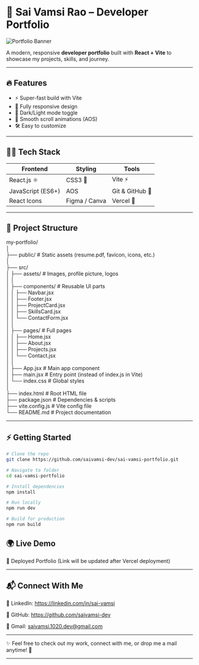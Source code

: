 # 🚀 Sai Vamsi Rao – Developer Portfolio  

![Portfolio Banner](https://thumbs.dreamstime.com/b/portfolio-banner-colorful-confetti-portfolio-banner-colorful-paper-confetti-vector-background-125413772.jpg)


A modern, responsive **developer portfolio** built with **React + Vite** to showcase my projects, skills, and journey.  

---

## 🔥 Features  
- ⚡ Super-fast build with Vite  
- 📱 Fully responsive design  
- 🌙 Dark/Light mode toggle  
- 🎨 Smooth scroll animations (AOS)  
- 🛠️ Easy to customize  

---

## 🧑‍💻 Tech Stack  

| Frontend | Styling | Tools |
|----------|----------|-------|
| React.js ⚛️ | CSS3 🎨 | Vite ⚡ |
| JavaScript (ES6+) | AOS | Git & GitHub 🐙 |
| React Icons | Figma / Canva | Vercel 🚀 |  

---

## 📂 Project Structure  
my-portfolio/  
│  
├── public/                # Static assets (resume.pdf, favicon, icons, etc.)  
│  
├── src/  
│   ├── assets/            # Images, profile picture, logos  
│   │  
│   ├── components/        # Reusable UI parts  
│   │   ├── Navbar.jsx  
│   │   ├── Footer.jsx  
│   │   ├── ProjectCard.jsx  
│   │   ├── SkillsCard.jsx  
│   │   └── ContactForm.jsx  
│   │  
│   ├── pages/             # Full pages  
│   │   ├── Home.jsx  
│   │   ├── About.jsx  
│   │   ├── Projects.jsx  
│   │   └── Contact.jsx  
│   │  
│   ├── App.jsx            # Main app component  
│   ├── main.jsx           # Entry point (instead of index.js in Vite)  
│   └── index.css          # Global styles  
│  
├── index.html             # Root HTML file  
├── package.json           # Dependencies & scripts  
├── vite.config.js         # Vite config file  
└── README.md              # Project documentation  


---

## ⚡ Getting Started  

```bash
# Clone the repo
git clone https://github.com/saivamsi-dev/sai-vamsi-portfolio.git

# Navigate to folder
cd sai-vamsi-portfolio

# Install dependencies
npm install

# Run locally
npm run dev

# Build for production
npm run build

```

## 🌍 Live Demo

🔗 Deployed Portfolio
 (Link will be updated after Vercel deployment)

---

## 📬 Connect With Me

💼 LinkedIn: https://linkedin.com/in/sai-vamsi

🐙 GitHub: https://github.com/saivamsi-dev

📧 Gmail: saivamsi.1020.dev@gmail.com

---
✨ Feel free to check out my work, connect with me, or drop me a mail anytime! 🚀

---

